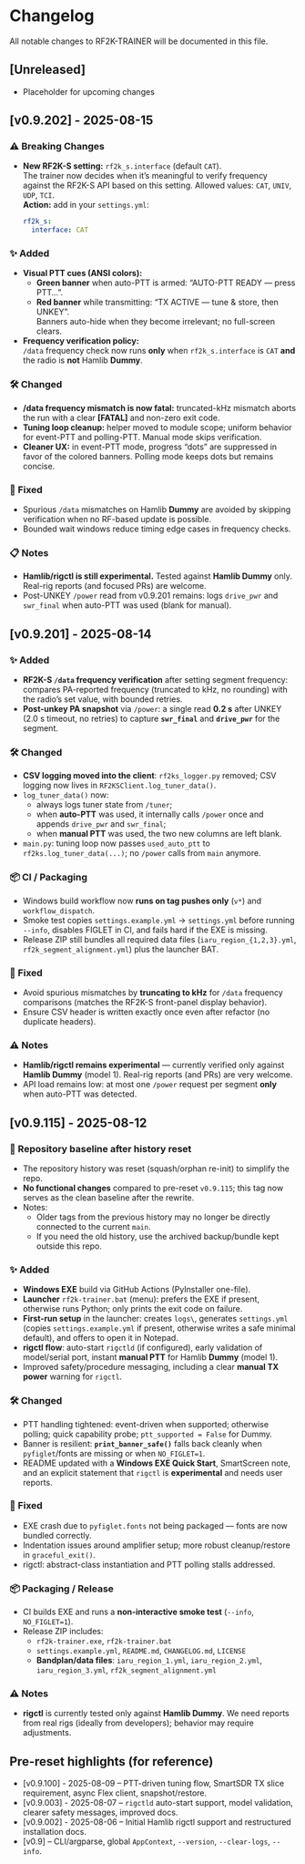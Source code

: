 # Changelog

All notable changes to RF2K-TRAINER will be documented in this file.

## [Unreleased]
- Placeholder for upcoming changes

## [v0.9.202] - 2025-08-15
### ⚠️ Breaking Changes
- **New RF2K-S setting:** `rf2k_s.interface` (default `CAT`).  
  The trainer now decides when it’s meaningful to verify frequency against the
  RF2K-S API based on this setting. Allowed values: `CAT`, `UNIV`, `UDP`, `TCI`.  
  **Action:** add in your `settings.yml`:
  ```yaml
  rf2k_s:
    interface: CAT
  ```

### ✨ Added
- **Visual PTT cues (ANSI colors):**  
  - **Green banner** when auto-PTT is armed: “AUTO-PTT READY — press PTT…”.  
  - **Red banner** while transmitting: “TX ACTIVE — tune & store, then UNKEY”.  
  Banners auto-hide when they become irrelevant; no full-screen clears.
- **Frequency verification policy:**  
  `/data` frequency check now runs **only** when `rf2k_s.interface` is `CAT`
  **and** the radio is **not** Hamlib **Dummy**.

### 🛠 Changed
- **/data frequency mismatch is now fatal:** truncated-kHz mismatch aborts the
  run with a clear **[FATAL]** and non-zero exit code.
- **Tuning loop cleanup:** helper moved to module scope; uniform behavior for
  event-PTT and polling-PTT. Manual mode skips verification.
- **Cleaner UX:** in event-PTT mode, progress “dots” are suppressed in favor of
  the colored banners. Polling mode keeps dots but remains concise.

### 🐛 Fixed
- Spurious `/data` mismatches on Hamlib **Dummy** are avoided by skipping
  verification when no RF-based update is possible.
- Bounded wait windows reduce timing edge cases in frequency checks.

### 📋 Notes
- **Hamlib/rigctl is still experimental.** Tested against **Hamlib Dummy** only.
  Real-rig reports (and focused PRs) are welcome.
- Post-UNKEY `/power` read from v0.9.201 remains: logs `drive_pwr` and
  `swr_final` when auto-PTT was used (blank for manual).

## [v0.9.201] - 2025-08-14
### ✨ Added
- **RF2K-S `/data` frequency verification** after setting segment frequency: compares PA-reported frequency (truncated to kHz, no rounding) with the radio’s set value, with bounded retries.
- **Post-unkey PA snapshot** via `/power`: a single read **0.2 s** after UNKEY (2.0 s timeout, no retries) to capture **`swr_final`** and **`drive_pwr`** for the segment.

### 🛠 Changed
- **CSV logging moved into the client**: `rf2ks_logger.py` removed; CSV logging now lives in `RF2KSClient.log_tuner_data()`.
- `log_tuner_data()` now:
  - always logs tuner state from `/tuner`;
  - when **auto-PTT** was used, it internally calls `/power` once and appends `drive_pwr` and `swr_final`;
  - when **manual PTT** was used, the two new columns are left blank.
- `main.py`: tuning loop now passes `used_auto_ptt` to `rf2ks.log_tuner_data(...)`; no `/power` calls from `main` anymore.

### 📦 CI / Packaging
- Windows build workflow now **runs on tag pushes only** (`v*`) and `workflow_dispatch`.
- Smoke test copies `settings.example.yml` → `settings.yml` before running `--info`, disables FIGLET in CI, and fails hard if the EXE is missing.
- Release ZIP still bundles all required data files (`iaru_region_{1,2,3}.yml`, `rf2k_segment_alignment.yml`) plus the launcher BAT.

### 🐛 Fixed
- Avoid spurious mismatches by **truncating to kHz** for `/data` frequency comparisons (matches the RF2K-S front-panel display behavior).
- Ensure CSV header is written exactly once even after refactor (no duplicate headers).

### ⚠️ Notes
- **Hamlib/rigctl remains experimental** — currently verified only against **Hamlib Dummy** (model 1). Real-rig reports (and PRs) are very welcome.
- API load remains low: at most one `/power` request per segment **only** when auto-PTT was detected.


## [v0.9.115] - 2025-08-12
### 🔁 Repository baseline after history reset
- The repository history was reset (squash/orphan re-init) to simplify the repo.
- **No functional changes** compared to pre-reset `v0.9.115`; this tag now serves as the clean baseline after the rewrite.
- Notes:
  - Older tags from the previous history may no longer be directly connected to the current `main`.
  - If you need the old history, use the archived backup/bundle kept outside this repo.

### ✨ Added
- **Windows EXE** build via GitHub Actions (PyInstaller one-file).
- **Launcher** `rf2k-trainer.bat` (menu): prefers the EXE if present, otherwise runs Python; only prints the exit code on failure.
- **First-run setup** in the launcher: creates `logs\`, generates `settings.yml` (copies `settings.example.yml` if present, otherwise writes a safe minimal default), and offers to open it in Notepad.
- **rigctl flow**: auto-start `rigctld` (if configured), early validation of model/serial port, instant **manual PTT** for Hamlib **Dummy** (model 1).
- Improved safety/procedure messaging, including a clear **manual TX power** warning for `rigctl`.

### 🛠 Changed
- PTT handling tightened: event-driven when supported; otherwise polling; quick capability probe; `ptt_supported = False` for Dummy.
- Banner is resilient: **`print_banner_safe()`** falls back cleanly when `pyfiglet`/fonts are missing or when `NO_FIGLET=1`.
- README updated with a **Windows EXE Quick Start**, SmartScreen note, and an explicit statement that `rigctl` is **experimental** and needs user reports.

### 🐛 Fixed
- EXE crash due to `pyfiglet.fonts` not being packaged — fonts are now bundled correctly.
- Indentation issues around amplifier setup; more robust cleanup/restore in `graceful_exit()`.
- rigctl: abstract-class instantiation and PTT polling stalls addressed.

### 📦 Packaging / Release
- CI builds EXE and runs a **non-interactive smoke test** (`--info`, `NO_FIGLET=1`).
- Release ZIP includes:
  - `rf2k-trainer.exe`, `rf2k-trainer.bat`
  - `settings.example.yml`, `README.md`, `CHANGELOG.md`, `LICENSE`
  - **Bandplan/data files**: `iaru_region_1.yml`, `iaru_region_2.yml`, `iaru_region_3.yml`, `rf2k_segment_alignment.yml`

### ⚠️ Notes
- **rigctl** is currently tested only against **Hamlib Dummy**. We need reports from real rigs (ideally from developers); behavior may require adjustments.

## Pre-reset highlights (for reference)
- [v0.9.100] - 2025-08-09 – PTT-driven tuning flow, SmartSDR TX slice requirement, async Flex client, snapshot/restore.
- [v0.9.003] - 2025-08-07 – `rigctld` auto-start support, model validation, clearer safety messages, improved docs.
- [v0.9.002] - 2025-08-06 – Initial Hamlib rigctl support and restructured installation docs.
- [v0.9] – CLI/argparse, global `AppContext`, `--version`, `--clear-logs`, `--info`.
